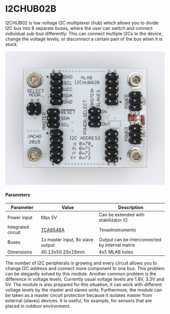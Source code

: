 <!--- module --->
# I2CHUB02B
<!--- Emodule --->

I2CHUB02 is low voltage I2C multiplexer (hub) which allows you to divide I2C bus into 8 separate buses, where the user can switch and connect individual sub-bus differently. This can connect multiple I2Cs to the device, change the voltage levels, or disconnect a certain part of the bus when it is stuck. 

![I2CHUB02B](/doc/img/I2CHUB02B_top_big.jpg)

#### Parameters
| Parameter | Value | Description |
|-----------|-------|-------------|
| Power input | Max 5V | Can be extended with stabilizator IO |
| Integrated circuit | [TCA9548A](https://www.ti.com/lit/ds/symlink/tca9548a.pdf) | TexasInstruments |
| Buses | 1x master input, 8x slave output | Output can be interconnected by internal matrix |
| Dimensions | 40.13x50.29x16mm | 4x5 MLAB holes |

The number of I2C peripherals is growing and every circuit allows you to change I2C address and connect more component to one bus. This problem can be elegantly solved by this module. Another common problem is the difference in voltage levels. Currently usual voltage levels are 1.8V, 3.3V and 5V. The module is also prepared for this situation, it can work with different voltage levels by the master and slaves units. Furthermore, the module can be taken as a master circuit protection because it isolates master from external (slaves) devices. It is useful, for example, for sensors that are placed in outdoor environment. 

<!--- description ---><!--- Edescription --->
            
